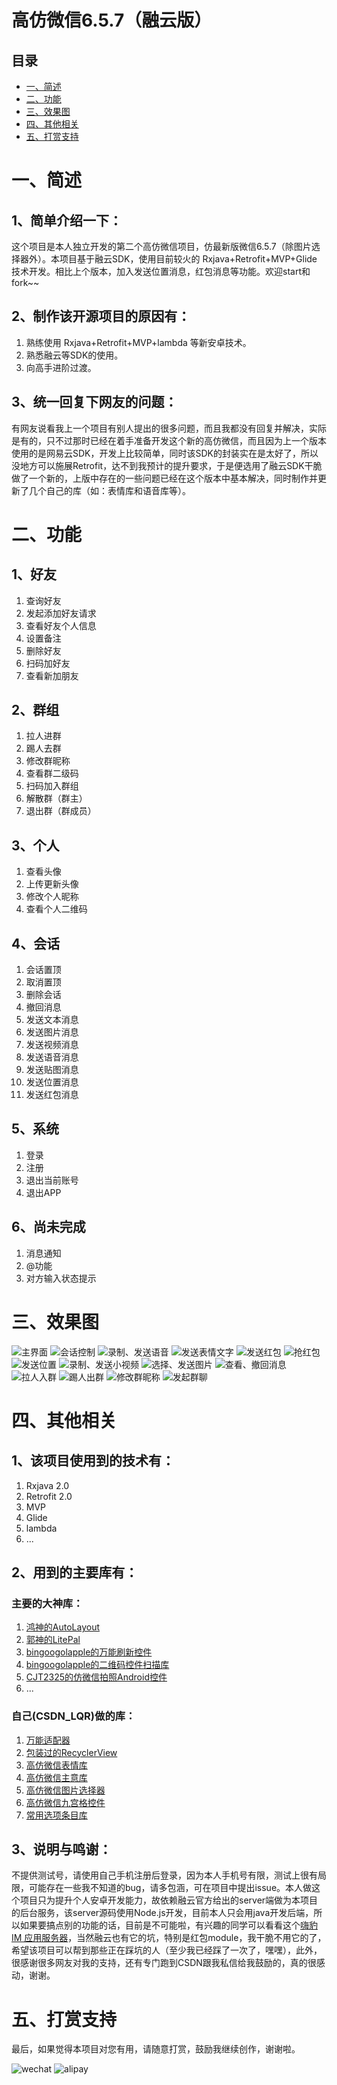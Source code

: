 高仿微信6.5.7（融云版）
============

## 目录
* [一、简述](#一简述)
* [二、功能](#二功能)
* [三、效果图](#三效果图)
* [四、其他相关](#四其他相关)
* [五、打赏支持](#五打赏支持)

# 一、简述
	
## 1、简单介绍一下：
这个项目是本人独立开发的第二个高仿微信项目，仿最新版微信6.5.7（除图片选择器外）。本项目基于融云SDK，使用目前较火的 Rxjava+Retrofit+MVP+Glide 技术开发。相比上个版本，加入发送位置消息，红包消息等功能。欢迎start和fork~~

## 2、制作该开源项目的原因有：

1. 熟练使用 Rxjava+Retrofit+MVP+lambda 等新安卓技术。
2. 熟悉融云等SDK的使用。
3. 向高手进阶过渡。

## 3、统一回复下网友的问题：
有网友说看我上一个项目有别人提出的很多问题，而且我都没有回复并解决，实际是有的，只不过那时已经在着手准备开发这个新的高仿微信，而且因为上一个版本使用的是网易云SDK，开发上比较简单，同时该SDK的封装实在是太好了，所以没地方可以施展Retrofit，达不到我预计的提升要求，于是便选用了融云SDK干脆做了一个新的，上版中存在的一些问题已经在这个版本中基本解决，同时制作并更新了几个自己的库（如：表情库和语音库等）。

# 二、功能

## 1、好友

1. 查询好友
1. 发起添加好友请求
1. 查看好友个人信息
1. 设置备注
1. 删除好友
1. 扫码加好友
1. 查看新加朋友

## 2、群组

1. 拉人进群
1. 踢人去群
1. 修改群昵称
1. 查看群二级码
1. 扫码加入群组
1. 解散群（群主）
1. 退出群（群成员）

## 3、个人

1. 查看头像
1. 上传更新头像
1. 修改个人昵称
1. 查看个人二维码

## 4、会话

1. 会话置顶
1. 取消置顶
1. 删除会话
1. 撤回消息
1. 发送文本消息
1. 发送图片消息
1. 发送视频消息
1. 发送语音消息
1. 发送贴图消息
1. 发送位置消息
1. 发送红包消息

## 5、系统

1. 登录
1. 注册
1. 退出当前账号
1. 退出APP

## 6、尚未完成

1. 消息通知
1. @功能
1. 对方输入状态提示

# 三、效果图

![主界面](screenshots/1.gif)
![会话控制](screenshots/2.gif)
![录制、发送语音](screenshots/3.gif)
![发送表情文字](screenshots/4.gif)
![发送红包](screenshots/5.gif)
![抢红包](screenshots/6.gif)
![发送位置](screenshots/7.gif)
![录制、发送小视频](screenshots/8.gif)
![选择、发送图片](screenshots/9.gif)
![查看、撤回消息](screenshots/10.gif)
![拉人入群](screenshots/11.gif)
![踢人出群](screenshots/12.gif)
![修改群昵称](screenshots/13.gif)
![发起群聊](screenshots/14.gif)


# 四、其他相关

## 1、该项目使用到的技术有：

1. Rxjava 2.0
1. Retrofit 2.0
1. MVP 
1. Glide
1. lambda
1. ...

## 2、用到的主要库有：

### 主要的大神库：

1. [鸿神的AutoLayout](https://github.com/hongyangAndroid/AndroidAutoLayout)
1. [郭神的LitePal](https://github.com/LitePalFramework/LitePal)
1. [bingoogolapple的万能刷新控件](https://github.com/bingoogolapple/BGARefreshLayout-Android)
1. [bingoogolapple的二维码控件扫描库](https://github.com/bingoogolapple/BGAQRCode-Android)
1. [CJT2325的仿微信拍照Android控件](https://github.com/CJT2325/CameraView)
1. ...

### 自己(CSDN_LQR)做的库：

1. [万能适配器](https://github.com/GitLqr/LQRAdapterLibrary)
1. [包装过的RecyclerView](https://github.com/GitLqr/LQRRecyclerViewLibrary)
1. [高仿微信表情库](https://github.com/GitLqr/LQREmojiLibrary)
1. [高仿微信主意库](https://github.com/GitLqr/LQRAudioRecord)
1. [高仿微信图片选择器](https://github.com/GitLqr/LQRImagePicker)
1. [高仿微信九宫格控件](https://github.com/GitLqr/LQRNineGridImageView)
1. [常用选项条目库](https://github.com/GitLqr/LQROptionItemView)

## 3、说明与鸣谢：

不提供测试号，请使用自己手机注册后登录，因为本人手机号有限，测试上很有局限，可能存在一些我不知道的bug，请多包涵，可在项目中提出issue。本人做这个项目只为提升个人安卓开发能力，故依赖融云官方给出的server端做为本项目的后台服务，该server源码使用Node.js开发，目前本人只会用java开发后端，所以如果要搞点别的功能的话，目前是不可能啦，有兴趣的同学可以看看这个[嗨豹 IM 应用服务器](https://github.com/sealtalk/sealtalk-server)，当然融云也有它的坑，特别是红包module，我干脆不用它的了，希望该项目可以帮到那些正在踩坑的人（至少我已经踩了一次了，嘿嘿），此外，很感谢很多网友对我的支持，还有专门跑到CSDN跟我私信给我鼓励的，真的很感动，谢谢。

# 五、打赏支持

最后，如果觉得本项目对您有用，请随意打赏，鼓励我继续创作，谢谢啦。

![wechat](screenshots/wechat_pay.png)
![alipay](screenshots/alipay.png)


